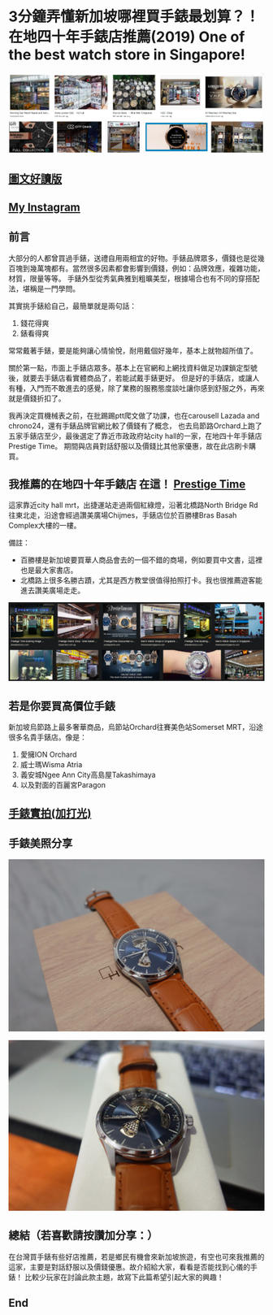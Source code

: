 # 3分鐘弄懂新加坡哪裡買手錶最划算？！在地四十年手錶店推薦(2019) One of the best watch store in Singapore!
![f1](https://github.com/HCH1/blog/blob/master/fig/watch1.png)

## [圖文好讀版](https://medium.com/@sean101/3%E5%88%86%E9%90%98%E5%AD%B8%E4%BF%AE%E5%9C%96%E8%BB%9F%E9%AB%94snapseed%E6%8E%A8%E8%96%A6%E8%88%87%E6%95%99%E5%AD%B8-2019%E9%80%A3%E8%BC%89-one-of-the-best-photo-filter-app-81fd8e48e99c)

## [My Instagram](https://www.instagram.com/redbox111)

## 前言
大部分的人都曾買過手錶，送禮自用兩相宜的好物。手錶品牌眾多，價錢也是從幾百塊到幾萬塊都有。當然很多因素都會影響到價錢，例如：品牌效應，複雜功能，材質，限量等等。
手錶外型從秀氣典雅到粗曠美型，根據場合也有不同的穿搭配法，堪稱是一門學問。

其實挑手錶給自己，最簡單就是兩句話：
1. 錢花得爽
1. 錶看得爽

常常戴著手錶，要是能夠讓心情愉悅，耐用戴個好幾年，基本上就物超所值了。

關於第一點，市面上手錶店眾多。基本上在官網和上網找資料做足功課鎖定型號後，就要去手錶店看實體商品了，若能試戴手錶更好。
但是好的手錶店，或讓人有種，入門而不敢進去的感覺，除了業務的服務態度談吐讓你感到舒服之外，再來就是價錢折扣了。

我再決定買機械表之前，在批踢踢ptt爬文做了功課，也在carousell Lazada and chrono24，還有手錶品牌官網比較了價錢有了概念，
也去烏節路Orchard上跑了五家手錶店至少，最後選定了靠近市政政府站city hall的一家，在地四十年手錶店Prestige Time。
期間與店員對話舒服以及價錢比其他家優惠，故在此店刷卡購買。

## 我推薦的在地四十年手錶店 在這！ [Prestige Time](https://www.google.com.tw/maps/place/Prestige+Time/@1.2965447,103.8516729,17z/data=!3m1!4b1!4m5!3m4!1s0x31da19a5049da53d:0xcd03d3e4e03ea9c8!8m2!3d1.2965447!4d103.8538616?hl=en)

這家靠近city hall mrt，出捷運站走過兩個紅綠燈，沿著北橋路North Bridge Rd往東北走，沿途會經過讚美廣場Chijmes，手錶店位於百勝樓Bras Basah Complex大樓的一樓。

備註：
- 百勝樓是新加坡要買華人商品會去的一個不錯的商場，例如要買中文書，這裡也是最大家書店。
- 北橋路上很多名勝古蹟，尤其是西方教堂很值得拍照打卡。我也很推薦遊客能進去讚美廣場走走。

![f1](https://github.com/HCH1/blog/blob/master/fig/watch2.png)

## 若是你要買高價位手錶
新加坡烏節路上最多奢華商品，烏節站Orchard往賽美色站Somerset MRT，沿途很多名貴手錶店。像是：
1. 愛擁ION Orchard
1. 威士瑪Wisma Atria
1. 義安城Ngee Ann City高島屋Takashimaya
1. 以及對面的百麗宮Paragon

## [手錶實拍(加打光)](https://youtu.be/pf2Q00kGIw)
## 手錶美照分享
![f1](https://github.com/HCH1/blog/blob/master/fig/watch3b.jpg)

![f1](https://github.com/HCH1/blog/blob/master/fig/watch3c.jpg)


## 總結（若喜歡請按讚加分享：）
在台灣買手錶有些好店推薦，若是鄉民有機會來新加坡旅遊，有空也可來我推薦的這家，主要是對話舒服以及價錢優惠。故介紹給大家，看看是否能找到心儀的手錶！
比較少玩家在討論此款主題，故寫下此篇希望引起大家的興趣！

## End
